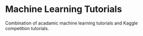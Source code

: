 # Machine Learning Tutorials

Combination of acadamic machine learning tutorials and Kaggle competition tutorials. 
